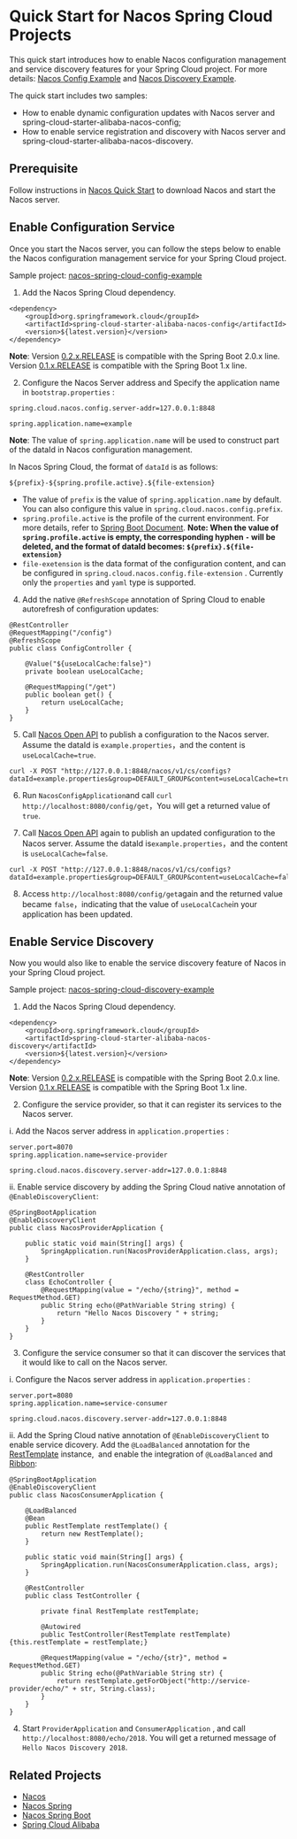 # Quick Start for Nacos Spring Cloud Projects

This quick start introduces how to enable Nacos configuration management and service discovery features for your Spring Cloud project.
For more details: [Nacos Config Example](https://github.com/spring-cloud-incubator/spring-cloud-alibaba/blob/master/spring-cloud-alibaba-examples/nacos-example/nacos-config-example/readme.md) and [Nacos Discovery Example](https://github.com/spring-cloud-incubator/spring-cloud-alibaba/blob/master/spring-cloud-alibaba-examples/nacos-example/nacos-discovery-example/readme.md).

The quick start includes two samples:

* How to enable dynamic configuration updates with Nacos server and spring-cloud-starter-alibaba-nacos-config;
* How to enable service registration and discovery with Nacos server and spring-cloud-starter-alibaba-nacos-discovery.

## Prerequisite

Follow instructions in [Nacos Quick Start](https://nacos.io/zh-cn/docs/quick-start.html) to download Nacos and start the Nacos server.

## Enable Configuration Service

Once you start the Nacos server, you can follow the steps below to enable the Nacos configuration management service for your Spring Cloud project. 

Sample project: [nacos-spring-cloud-config-example](https://github.com/nacos-group/nacos-examples/tree/master/nacos-spring-cloud-example/nacos-spring-cloud-config-example)

1. Add the Nacos Spring Cloud dependency.

```
<dependency>
    <groupId>org.springframework.cloud</groupId>
    <artifactId>spring-cloud-starter-alibaba-nacos-config</artifactId>
    <version>${latest.version}</version>
</dependency>
```

**Note**: Version [0.2.x.RELEASE](https://mvnrepository.com/artifact/org.springframework.cloud/spring-cloud-starter-alibaba-nacos-config) is compatible with the Spring Boot 2.0.x line. Version [0.1.x.RELEASE](https://mvnrepository.com/artifact/org.springframework.cloud/spring-cloud-starter-alibaba-nacos-config) is compatible with the Spring Boot 1.x line.

2. Configure the Nacos Server address and Specify the application name in `bootstrap.properties` :

```
spring.cloud.nacos.config.server-addr=127.0.0.1:8848

spring.application.name=example
```

**Note**: The value of `spring.application.name` will be used to construct part of the dataId in Nacos configuration management.

In Nacos Spring Cloud, the format of `dataId` is as follows:

```plain
${prefix}-${spring.profile.active}.${file-extension}
```

* The value of `prefix` is the value of `spring.application.name` by default. You can also configure this value in `spring.cloud.nacos.config.prefix`.
* `spring.profile.active` is the profile of the current environment. For more details, refer to [Spring Boot Document](https://docs.spring.io/spring-boot/docs/current/reference/html/boot-features-profiles.html#boot-features-profiles).
    **Note: When the value of `spring.profile.active` is empty, the corresponding hyphen `-` will be deleted, and the format of dataId becomes: `${prefix}.${file-extension}`**
* `file-exetension` is the data format of the configuration content, and can be configured in `spring.cloud.nacos.config.file-extension` . Currently only the `properties` and `yaml` type is supported.

4. Add the native `@RefreshScope` annotation of Spring Cloud to enable autorefresh of configuration updates:

```
@RestController
@RequestMapping("/config")
@RefreshScope
public class ConfigController {

    @Value("${useLocalCache:false}")
    private boolean useLocalCache;

    @RequestMapping("/get")
    public boolean get() {
        return useLocalCache;
    }
}
```


5. Call [Nacos Open API](https://nacos.io/zh-cn/docs/open-API.html) to publish a configuration to the Nacos server. Assume the dataId is `example.properties`，and the content is `useLocalCache=true`.

```
curl -X POST "http://127.0.0.1:8848/nacos/v1/cs/configs?dataId=example.properties&group=DEFAULT_GROUP&content=useLocalCache=true"
```

6. Run `NacosConfigApplication`and call  `curl http://localhost:8080/config/get`，You will get a returned value of `true`.

7. Call [Nacos Open API](https://nacos.io/zh-cn/docs/open-API.html) again to publish an updated configuration to the Nacos server. Assume the dataId is`example.properties`，and the content is `useLocalCache=false`.

```
curl -X POST "http://127.0.0.1:8848/nacos/v1/cs/configs?dataId=example.properties&group=DEFAULT_GROUP&content=useLocalCache=false"
```

8. Access `http://localhost:8080/config/get`again and the returned value became `false`，indicating that the value of `useLocalCache`in your application has been updated.

## Enable Service Discovery

Now you would also like to enable the service discovery feature of Nacos in your Spring Cloud project. 

Sample project: [nacos-spring-cloud-discovery-example](https://github.com/nacos-group/nacos-examples/tree/master/nacos-spring-cloud-example/nacos-spring-cloud-discovery-example)

1. Add the Nacos Spring Cloud dependency.

```
<dependency>
    <groupId>org.springframework.cloud</groupId>
    <artifactId>spring-cloud-starter-alibaba-nacos-discovery</artifactId>
    <version>${latest.version}</version>
</dependency>
```

**Note**: Version [0.2.x.RELEASE](https://mvnrepository.com/artifact/org.springframework.cloud/spring-cloud-starter-alibaba-nacos-discovery) is compatible with the Spring Boot 2.0.x line. Version [0.1.x.RELEASE](https://mvnrepository.com/artifact/org.springframework.cloud/spring-cloud-starter-alibaba-nacos-discovery) is compatible with the Spring Boot 1.x line.

2. Configure the service provider, so that it can register its services to the Nacos server.

 i. Add the Nacos server address in `application.properties` :

```
server.port=8070
spring.application.name=service-provider

spring.cloud.nacos.discovery.server-addr=127.0.0.1:8848
```

ii. Enable service discovery by adding the Spring Cloud native annotation of `@EnableDiscoveryClient`:

```
@SpringBootApplication
@EnableDiscoveryClient
public class NacosProviderApplication {

	public static void main(String[] args) {
		SpringApplication.run(NacosProviderApplication.class, args);
	}

	@RestController
	class EchoController {
		@RequestMapping(value = "/echo/{string}", method = RequestMethod.GET)
		public String echo(@PathVariable String string) {
			return "Hello Nacos Discovery " + string;
		}
	}
}
```


3. Configure the service consumer so that it can discover the services that it would like to call on the Nacos server.

i. Configure the Nacos server address in `application.properties` :

```
server.port=8080
spring.application.name=service-consumer

spring.cloud.nacos.discovery.server-addr=127.0.0.1:8848
```

ii. Add the Spring Cloud native annotation of `@EnableDiscoveryClient`  to enable service dicovery. Add the `@LoadBalanced` annotation for the [RestTemplate](https://docs.spring.io/spring-boot/docs/current/reference/html/boot-features-resttemplate.html) instance,  and enable the integration of `@LoadBalanced` and [Ribbon](https://cloud.spring.io/spring-cloud-netflix/multi/multi_spring-cloud-ribbon.html):

```
@SpringBootApplication
@EnableDiscoveryClient
public class NacosConsumerApplication {

    @LoadBalanced
    @Bean
    public RestTemplate restTemplate() {
        return new RestTemplate();
    }

    public static void main(String[] args) {
        SpringApplication.run(NacosConsumerApplication.class, args);
    }

    @RestController
    public class TestController {

        private final RestTemplate restTemplate;

        @Autowired
        public TestController(RestTemplate restTemplate) {this.restTemplate = restTemplate;}

        @RequestMapping(value = "/echo/{str}", method = RequestMethod.GET)
        public String echo(@PathVariable String str) {
            return restTemplate.getForObject("http://service-provider/echo/" + str, String.class);
        }
    }
}
```


4. Start `ProviderApplication` and `ConsumerApplication` , and call `http://localhost:8080/echo/2018`. You will get a returned message of `Hello Nacos Discovery 2018`.

## Related Projects

* [Nacos](https://github.com/alibaba/nacos)
* [Nacos Spring](https://github.com/nacos-group/nacos-spring-project)
* [Nacos Spring Boot](https://github.com/nacos-group/nacos-spring-boot-project)
* [Spring Cloud Alibaba](https://github.com/spring-cloud-incubator/spring-cloud-alibaba)

